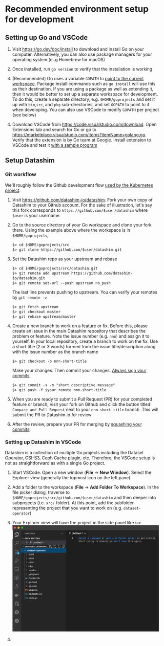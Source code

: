 # Recommended environment setup for development


## Setting up Go and VSCode

1. Visit https://go.dev/doc/install to download and install Go on your computer. Alternatively, you can also use package managers for your operating system (e..g Homebrew for macOS)

2. Once installed, run `go version` to verify that the installation is working

3. (Recommended) Go uses a variable `GOPATH` to [point to the current workspace](https://github.com/golang/go/wiki/SettingGOPATH). Package install commands such as `go install` will use this as their destination. If you are using a package as well as extending it, then it would be better to set up a separate workspace for development. To do this, create a separate directory, e.g. `$HOME/goprojects` and set it up with `bin`,`src`, and `pkg` sub-directories, and set `GOPATH` to point to it when developing. You can also use VSCode to modify `GOPATH` per project (see below)

4. Download VSCode from https://code.visualstudio.com/download. Open Extensions tab and search for Go or go to https://marketplace.visualstudio.com/items?itemName=golang.go. Verify that the extension is by Go team at Google. Install extension to VSCode and test it [with a sample program](https://docs.microsoft.com/en-us/azure/developer/go/configure-visual-studio-code)

## Setup Datashim

### Git workflow

We'll roughly follow the Github development flow [used by the Kubernetes project](https://www.kubernetes.dev/docs/guide/github-workflow/). 

1. Visit https://github.com/datashim-io/datashim. Fork your own copy of Datashim to your Github account. For the sake of illustration, let's say this fork corresponds to `https://github.com/$user/datashim` where `$user` is your username.

2. Go to the source directory of your Go workspace and clone your fork there. Using the example above where the workspace is in `$HOME/goprojects`,
   ```
   $> cd $HOME/goprojects/src
   $> git clone https://github.com/$user/datashim.git
   ```

3. Set the Datashim repo as your upstream and rebase
   ```
   $> cd $HOME/goprojects/src/datashim.git
   $> git remote add upstream https://github.com/datashim-io/datashim.git
   $> git remote set-url --push upstream no_push 
   ```
   The last line prevents pushing to upstream. You can verify your remotes by `git remote -v`
   ```
   $> git fetch upstream
   $> git checkout master
   $> git rebase upstream/master
   ```

4. Create a new branch to work on a feature or fix. Before this, please create an issue in the main Datashim repository that describes the problem or feature. Note the issue number (e.g. `nnn`) and assign it to yourself. In your local repository, create a branch to work on the fix. Use a short title (2 or 3 words) formed from the issue title/description along with the issue number as the branch name 

   ```
   $> git checkout -b nnn-short-title
   ```
   Make your changes. Then commit your changes. [Always sign your commits](https://docs.github.com/en/authentication/managing-commit-signature-verification/signing-commits)
   ```
   $> git commit -s -m "short descriptive message"
   $> git push -f $your_remote nnn-short-title
   ```

5. When you are ready to submit a Pull Request (PR) for your completed feature or branch, visit your fork on Github and click the button titled `Compare and Pull Request` next to your `nnn-short-title` branch. This will submit the PR to Datashim.io for review
   
6. After the review, prepare your PR for merging by [squashing your commits](https://medium.com/@slamflipstrom/a-beginners-guide-to-squashing-commits-with-git-rebase-8185cf6e62ec). 

### Setting up Datashim in VSCode

Datashim is a collection of multiple Go projects including the Dataset Operator, CSI-S3, Ceph Cache plugin, etc. Therefore, the VSCode setup is not as straightforward as with a single Go project. 

1. Start VSCode. Open a new window (**File** -> **New Window**). Select the Explorer view (generally the topmost icon on the left pane)

2. Add a folder to the workspace (**File** -> **Add Folder To Workspace**). In the file picker dialog, traverse to `$HOME/goprojects/src/github.com/$user/datashim` and then deeper into subprojects (i.e. `src/` folder). At this point, add the subfolder representing the project that you want to work on (e.g. `dataset-operator`)
   
3. Your Explorer view will have the project in the side panel like so:
   ![](pictures/vscode-ws.png)

4. 